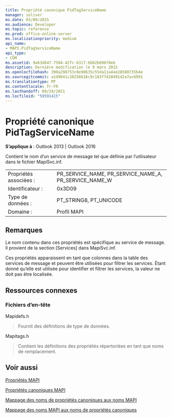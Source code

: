```yaml
---
title: Propriété canonique PidTagServiceName
manager: soliver
ms.date: 03/09/2015
ms.audience: Developer
ms.topic: reference
ms.prod: office-online-server
ms.localizationpriority: medium
api_name:
- MAPI.PidTagServiceName
api_type:
- COM
ms.assetid: 9a63d647-7504-42fc-b317-6b02b89070eb
description: Dernière modification le 9 mars 2015
ms.openlocfilehash: 390a298753c0e98635c55da11a4ae28588735b4e
ms.sourcegitcommit: a1d9041c20256616c9c183f7d1049142a7ac6991
ms.translationtype: MT
ms.contentlocale: fr-FR
ms.lasthandoff: 09/24/2021
ms.locfileid: "59591415"
---
```

# <a name="pidtagservicename-canonical-property"></a>Propriété canonique PidTagServiceName

  
  
**S’applique à** : Outlook 2013 | Outlook 2016 
  
Contient le nom d’un service de message tel que définie par l’utilisateur dans le fichier MapiSvc.inf.
  
|||
|:-----|:-----|
|Propriétés associées :  <br/> |PR_SERVICE_NAME, PR_SERVICE_NAME_A, PR_SERVICE_NAME_W  <br/> |
|Identificateur :  <br/> |0x3D09  <br/> |
|Type de données :  <br/> |PT_STRING8, PT_UNICODE  <br/> |
|Domaine :  <br/> |Profil MAPI  <br/> |
   
## <a name="remarks"></a>Remarques

Le nom contenu dans ces propriétés est spécifique au service de message. Il provient de la section [Services] dans MapiSvc.inf.
  
Ces propriétés apparaissent en tant que colonnes dans la table des services de message et peuvent être utilisées pour filtrer les services. Étant donné qu’elle est utilisée pour identifier et filtrer les services, la valeur ne doit pas être localisée.
  
## <a name="related-resources"></a>Ressources connexes

### <a name="header-files"></a>Fichiers d’en-tête

Mapidefs.h
  
> Fournit des définitions de type de données.
    
Mapitags.h
  
> Contient les définitions des propriétés répertoriées en tant que noms de remplacement.
    
## <a name="see-also"></a>Voir aussi



[Propriétés MAPI](mapi-properties.md)
  
[Propriétés canoniques MAPI](mapi-canonical-properties.md)
  
[Mappage des noms de propriétés canoniques aux noms MAPI](mapping-canonical-property-names-to-mapi-names.md)
  
[Mappage des noms MAPI aux noms de propriétés canoniques](mapping-mapi-names-to-canonical-property-names.md)

